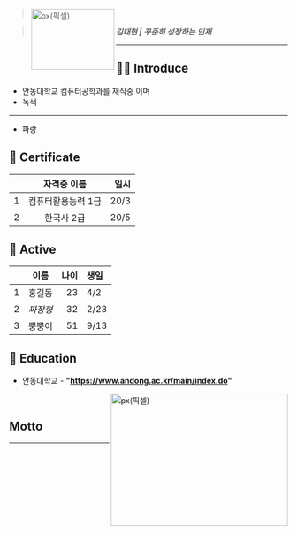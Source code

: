 > <img src="https://user-images.githubusercontent.com/55431809/123609091-5292fe80-d83a-11eb-971d-b8d199eb81a5.JPG" width="150px" height="110px" title="px(픽셀)" align="left"></img><br/>

> ***김대현  | 꾸준히 성장하는 인재***

<hr/>

## 🙋‍♀️ Introduce

* 안동대학교 컴퓨터공학과를 재직중 이며 
* 녹색
***
* 파랑

## 📜 Certificate

| | 자격증 이름 | 일시 | 
| :-: | :-: | -: | 
| 1 | 컴퓨터활용능력 1급  | 20/3 | 
| 2 | 한국사 2급 | 20/5 | 


## 🧩 Active

| | 이름 | 나이 | 생일 |
| :-: | :-: | -: | :- |
| 1 | 홍길동 | 23 | 4/2 |
| 2 | *짜장형* | 32 | 2/23|
| 3 | 뿡뿡이 | 51 | 9/13 |

## 🏫 Education

* 안동대학교 - **"https://www.andong.ac.kr/main/index.do"**

<img src="https://user-images.githubusercontent.com/55431809/123605444-cd5a1a80-d836-11eb-8008-2be708915f99.JPG" width="320px" height="240px" title="px(픽셀)" align="right"></img><br/>

## Motto

<hr/>
